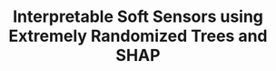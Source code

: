 ---
layout: "publication"
title: "Interpretable Soft Sensors using Extremely Randomized Trees and SHAP"
type: "conference"
order: 177
year: 2023
authors: "Liang Cao, Xiaolu Ji, Yankai Cao, Yupeng Li, Lim C. Siang, Jin Li, Vijay Kumar Pediredla, R. Bhushan Gopaluni"
journal: "In Proceedings of the 22nd IFAC World Congress (To Appear)"
pdf: "2023C2_cao_ifac.pdf"
thumbnail: "2023C2_cao_ifac.png"
image: "/assets/thumbnails/2023C2_cao_ifac.png"
thumbnail_caption: "Fig. 1: Extremely Randomized Trees structure"
description: "Tree-based ensemble models are easy to implement and have been widely used in various fields. However, they have limitations in industrial process applications since the majority of tree-based ensemble models are prone to over-fitting. In addition, the internal structure of tree-based ensemble models is very complex and the output of the model is also difficult to explain, which makes its application in industrial soft sensors very challenging. The purpose of this work is to build accurate and interpretable soft sensors for industrial processes. First, to deal with overfitting, a robust tree-based ensemble model and extremely randomized trees are used to build accurate soft sensors. Then, to improve model interpretability, an interpretable machine learning algorithm, namely Shapely additive explanation, is used to infer the global and local contributions of each feature to the predictions. Finally, the effectiveness of the proposed algorithms is validated on real industrial fluid catalytic cracker unit data."
---